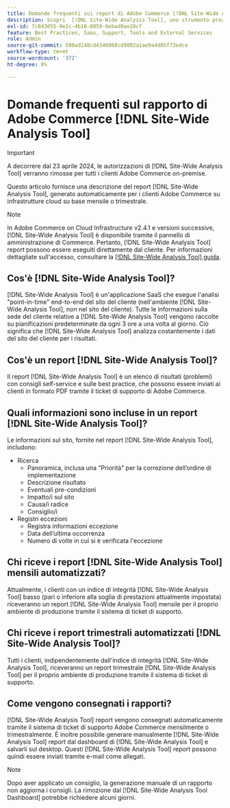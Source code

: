 ```yaml
---
title: Domande frequenti sui report di Adobe Commerce [!DNL Site-Wide Analysis Tool]
description: Scopri  [!DNL Site-Wide Analysis Tool], uno strumento proattivo self-service e un archivio centrale che include informazioni dettagliate sul sistema e raccomandazioni per garantire la sicurezza e l'operabilità dell'installazione di Adobe Commerce.
exl-id: 7c843d55-9e2c-4b18-8859-0ebad0ae28cf
feature: Best Practices, Saas, Support, Tools and External Services
role: Admin
source-git-commit: 580ad148cd4346868cd9892a1ae9a4d85f73edce
workflow-type: tm+mt
source-wordcount: '372'
ht-degree: 0%

---
```


# Domande frequenti sul rapporto di Adobe Commerce [!DNL Site-Wide Analysis Tool]

>[!IMPORTANT]
>
>A decorrere dal 23 aprile 2024, le autorizzazioni di [!DNL Site-Wide Analysis Tool] verranno rimosse per tutti i clienti Adobe Commerce on-premise.

Questo articolo fornisce una descrizione del report [!DNL Site-Wide Analysis Tool], generato automaticamente per i clienti Adobe Commerce su infrastrutture cloud su base mensile o trimestrale.

>[!NOTE]
>
>In Adobe Commerce on Cloud Infrastructure v2.4.1 e versioni successive, [!DNL Site-Wide Analysis Tool] è disponibile tramite il pannello di amministrazione di Commerce. Pertanto, [!DNL Site-Wide Analysis Tool] report possono essere eseguiti direttamente dal cliente. Per informazioni dettagliate sull&#39;accesso, consultare la [[!DNL Site-Wide Analysis Tool] guida](https://experienceleague.adobe.com/docs/commerce-operations/tools/site-wide-analysis-tool/access.html).

## Cos&#39;è [!DNL Site-Wide Analysis Tool]?

[!DNL Site-Wide Analysis Tool] è un&#39;applicazione SaaS che esegue l&#39;analisi &quot;point-in-time&quot; end-to-end del sito del cliente (nell&#39;ambiente [!DNL Site-Wide Analysis Tool], non nel sito del cliente). Tutte le informazioni sulla sede del cliente relative a [!DNL Site-Wide Analysis Tool] vengono raccolte su pianificazioni predeterminate da ogni 3 ore a una volta al giorno. Ciò significa che [!DNL Site-Wide Analysis Tool] analizza costantemente i dati del sito del cliente per i risultati.

## Cos&#39;è un report [!DNL Site-Wide Analysis Tool]?

Il report [!DNL Site-Wide Analysis Tool] è un elenco di risultati (problemi) con consigli self-service e sulle best practice, che possono essere inviati ai clienti in formato PDF tramite il ticket di supporto di Adobe Commerce.

## Quali informazioni sono incluse in un report [!DNL Site-Wide Analysis Tool]?

Le informazioni sul sito, fornite nel report [!DNL Site-Wide Analysis Tool], includono:

* Ricerca
   * Panoramica, inclusa una &quot;Priorità&quot; per la correzione dell’ordine di implementazione
   * Descrizione risultato
   * Eventuali pre-condizioni
   * Impatto/i sul sito
   * Causa/i radice
   * Consiglio/i
* Registri eccezioni
   * Registra informazioni eccezione
   * Data dell’ultima occorrenza
   * Numero di volte in cui si è verificata l&#39;eccezione

## Chi riceve i report [!DNL Site-Wide Analysis Tool] mensili automatizzati?

Attualmente, i clienti con un indice di integrità [!DNL Site-Wide Analysis Tool] basso (pari o inferiore alla soglia di prestazioni attualmente impostata) riceveranno un report [!DNL Site-Wide Analysis Tool] mensile per il proprio ambiente di produzione tramite il sistema di ticket di supporto.

## Chi riceve i report trimestrali automatizzati [!DNL Site-Wide Analysis Tool]?

Tutti i clienti, indipendentemente dall&#39;indice di integrità [!DNL Site-Wide Analysis Tool], riceveranno un report trimestrale [!DNL Site-Wide Analysis Tool] per il proprio ambiente di produzione tramite il sistema di ticket di supporto.

## Come vengono consegnati i rapporti?

[!DNL Site-Wide Analysis Tool] report vengono consegnati automaticamente tramite il sistema di ticket di supporto Adobe Commerce mensilmente o trimestralmente. È inoltre possibile generare manualmente [!DNL Site-Wide Analysis Tool] report dal dashboard di [!DNL Site-Wide Analysis Tool] e salvarli sul desktop. Questi [!DNL Site-Wide Analysis Tool] report possono quindi essere inviati tramite e-mail come allegati.

>[!NOTE]
>
>Dopo aver applicato un consiglio, la generazione manuale di un rapporto non aggiorna i consigli. La rimozione dal [!DNL Site-Wide Analysis Tool Dashboard] potrebbe richiedere alcuni giorni.

